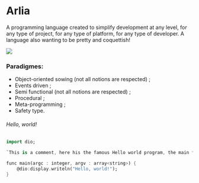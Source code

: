 # Arlia
A programming language created to simplify development at any level, for any type of project, for any type of platform, for any type of developer. A language also wanting to be pretty and coquettish!

![](https://image.ibb.co/fS0hBT/arlico.png)

### Paradigmes:

 - Object-oriented sowing (not all notions are respected) ;
 - Events driven ;
 - Semi functional (not all notions are respected) ;
 - Procedural ;
 - Meta-programming ;
 - Safety type.
 
###### Hello, world!
 
```dart
import dio;

`This is a comment, here his the famous Hello world program, the main function parameters are not necessary`

func main(argc : integer, argv : array<string>) {
    @dio:display.writeln("Hello, world!");
}
```
